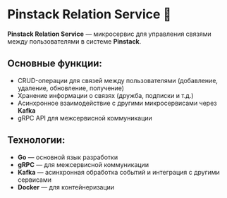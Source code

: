 # Pinstack Relation Service 🔗

**Pinstack Relation Service** — микросервис для управления связями между пользователями в системе **Pinstack**.

## Основные функции:
- CRUD-операции для связей между пользователями (добавление, удаление, обновление, получение)
- Хранение информации о связях (дружба, подписки и т.д.)
- Асинхронное взаимодействие с другими микросервисами через **Kafka**
- gRPC API для межсервисной коммуникации

## Технологии:
- **Go** — основной язык разработки
- **gRPC** — для межсервисной коммуникации
- **Kafka** — асинхронная обработка событий и интеграция с другими сервисами
- **Docker** — для контейнеризации
